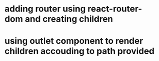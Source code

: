 # adding router using react-router-dom and creating children

# using outlet component to render children accouding to path provided